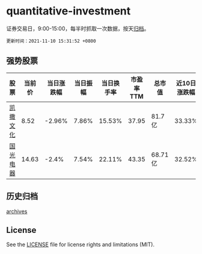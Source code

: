 # quantitative-investment

证券交易日，9:00-15:00，每半时抓取一次数据，按天[归档](archives)。

`更新时间：2021-11-10 15:31:52 +0800`

## 强势股票

|股票|当前价|当日涨跌幅|当日振幅|当日换手率|市盈率TTM|总市值|近10日涨跌幅|
|----|----|----|----|----|----|----|----|
|[凯撒文化](https://xueqiu.com/S/SZ002425)|8.52|-2.96%|7.86%|15.53%|37.95|81.7亿|33.33%|
|[国光电器](https://xueqiu.com/S/SZ002045)|14.63|-2.4%|7.54%|22.11%|43.35|68.71亿|32.52%|

## 历史归档

[archives](archives)

## License

See the [LICENSE](LICENSE) file for license rights and limitations (MIT).